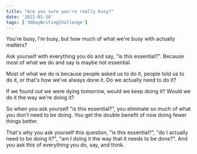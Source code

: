 ```yaml
---
title: "Are you sure you're really busy?"
date: '2022-01-10'
tags: ['30DayWritingChallenge']
---
```


You're busy, I'm busy, but how much of what we're busy with actually matters?

Ask yourself with everything you do and say, "is this essential?". Because most of what we do and say is maybe not essential.

Most of what we do is because people asked us to do it, people told us to do it, or that's how we've always done it. Do we actually need to do it?

If we found out we were dying tomorrow, would we keep doing it? Would we do it the way we're doing it?

So when you ask yourself "is this essential?", you eliminate so much of what you don't need to be doing. You get the double benefit of now doing fewer things better.

That's why you ask yourself this question, "is this essential?", "do I actually need to be doing it?", "am I doing it the way that it needs to be done?". And you ask this of everything you do, say, and think.
